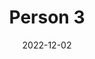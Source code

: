 ---
title: "Person 3"
img: people/profile.webp
collection: people
date: 2022-12-02
type: Masters
---